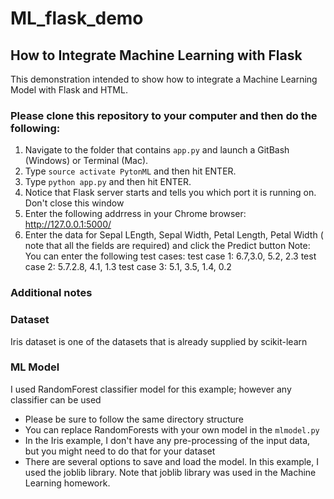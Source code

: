 # ML_flask_demo

## How to Integrate Machine Learning with Flask 

This demonstration intended to show how to integrate a Machine Learning Model with Flask and HTML. 


### Please clone this repository to your computer and then do the following:

1. Navigate to the folder that contains ``app.py`` and launch a GitBash (Windows) or  Terminal (Mac).
2. Type ``source activate PytonML`` and then hit ENTER.
3. Type ``python app.py`` and then hit ENTER.
4. Notice that Flask server starts and tells you which port it is running on.  Don't close this window
5. Enter the following addrress in your Chrome browser:   http://127.0.0.1:5000/
6. Enter the data for Sepal LEngth, Sepal Width, Petal Length, Petal Width ( note that all the fields are required) and click the Predict button
Note:  You can enter the following test cases:
    test case 1: 6.7,3.0, 5.2, 2.3
    test case 2: 5.7.2.8, 4.1, 1.3
    test case 3: 5.1, 3.5, 1.4, 0.2


### Additional notes

### Dataset
Iris dataset is one of the datasets that is already supplied by scikit-learn

### ML Model
I used RandomForest classifier model for this example; however any classifier can be used

* Please be sure to follow the same directory structure
* You can replace RandomForests with your own model in the ``mlmodel.py``
* In the Iris example, I don't have any pre-processing of the input data, but you might need to do that for your dataset
* There are several options to save and load the model.  In this example, I used the joblib library.  Note that joblib library was used in the Machine Learning homework.



